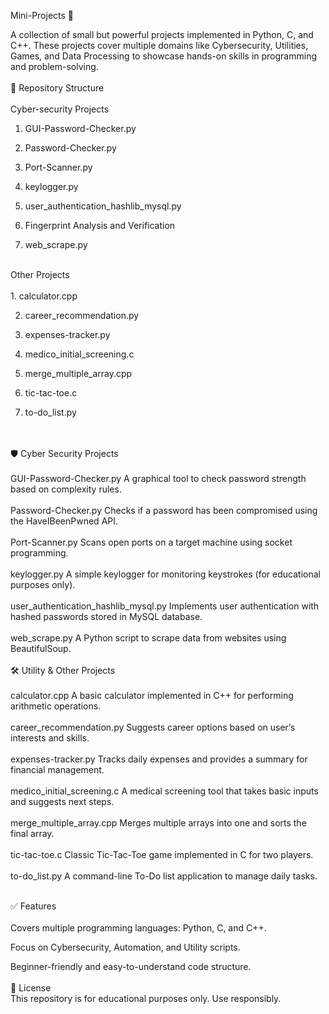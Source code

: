 Mini-Projects 🚀

A collection of small but powerful projects implemented in Python, C, and C++. These projects cover multiple domains like Cybersecurity, Utilities, Games, and Data Processing to showcase hands-on skills in programming and problem-solving.
<br>
<br>
📂 Repository Structure
<br>
<br>
Cyber-security Projects
<br>
1. GUI-Password-Checker.py

2. Password-Checker.py

3. Port-Scanner.py

4. keylogger.py

5. user_authentication_hashlib_mysql.py

6. Fingerprint Analysis and Verification

7. web_scrape.py
<br>
Other Projects
<br>
<br>
1. calculator.cpp

2. career_recommendation.py

3. expenses-tracker.py

4. medico_initial_screening.c

5. merge_multiple_array.cpp

6. tic-tac-toe.c

7. to-do_list.py
<br>
<br>
🛡️ Cyber Security Projects
<br>
<br>
GUI-Password-Checker.py
A graphical tool to check password strength based on complexity rules.
<br>
   <br>
Password-Checker.py
Checks if a password has been compromised using the HaveIBeenPwned API.
<br>
<br>
Port-Scanner.py
Scans open ports on a target machine using socket programming.
<br>
<br>
keylogger.py
A simple keylogger for monitoring keystrokes (for educational purposes only).
<br>
<br>
user_authentication_hashlib_mysql.py
Implements user authentication with hashed passwords stored in MySQL database.
<br>
<br>
web_scrape.py
A Python script to scrape data from websites using BeautifulSoup.
<br>
<br>
🛠️ Utility & Other Projects
<br>
<br>
calculator.cpp
A basic calculator implemented in C++ for performing arithmetic operations.
<br>
<br>
career_recommendation.py
Suggests career options based on user’s interests and skills.
<br>
<br>
expenses-tracker.py
Tracks daily expenses and provides a summary for financial management.
<br>
<br>
medico_initial_screening.c
A medical screening tool that takes basic inputs and suggests next steps.
<br>
<br>
merge_multiple_array.cpp
Merges multiple arrays into one and sorts the final array.
<br>
<br>
tic-tac-toe.c
Classic Tic-Tac-Toe game implemented in C for two players.
<br>
<br>
to-do_list.py
A command-line To-Do list application to manage daily tasks.
<br>
<br>

✅ Features
<br>
<br>
Covers multiple programming languages: Python, C, and C++.

Focus on Cybersecurity, Automation, and Utility scripts.

Beginner-friendly and easy-to-understand code structure.
<br>
<br>
📜 License
<br>
This repository is for educational purposes only. Use responsibly.

